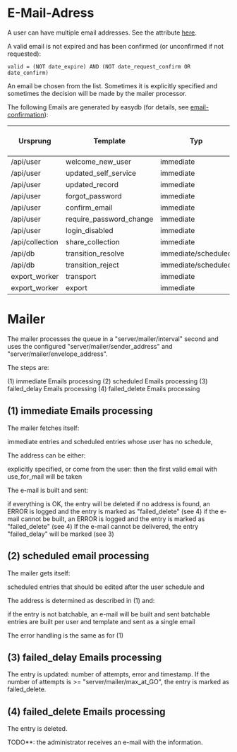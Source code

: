 # E-Mail-Adress

A user can have multiple email addresses. See the attribute [here](../../types/user/user.md).

A valid email is not expired and has been confirmed (or unconfirmed if not requested):

```
valid = (NOT date_expire) AND (NOT date_request_confirm OR date_confirm)
```


An email be chosen from the list. Sometimes it is explicitly specified and sometimes the decision will be made by the mailer processor.

The following Emails are generated by easydb (for details, see [email-confirmation](../../../sysadmin/konfiguration/email/email.md)):


| Ursprung        | Template                | Typ                 | E-Mail explizit angegeben? |
|-----------------|-------------------------|---------------------|----------------------------|
| /api/user       | welcome_new_user        | immediate           | Ja                         |
| /api/user       | updated_self_service    | immediate           | Ja                         |
| /api/user       | updated_record          | immediate           | Ja                         |
| /api/user       | forgot_password         | immediate           | Ja                         |
| /api/user       | confirm_email           | immediate           | Ja                         |
| /api/user       | require_password_change | immediate           | Ja                         |
| /api/user       | login_disabled          | immediate           | Ja                         |
| /api/collection | share_collection        | immediate           | Ja                         |
| /api/db         | transition_resolve      | immediate/scheduled | Nein                       |
| /api/db         | transition_reject       | immediate/scheduled | Nein                       |
| export_worker   | transport               | immediate           | Ja                         |
| export_worker   | export                  | immediate           | Ja                         |

# Mailer

The mailer processes the queue in a "server/mailer/interval" second and uses the configured "server/mailer/sender_address" and "server/mailer/envelope_address".

The steps are:

(1) immediate Emails processing
(2) scheduled Emails processing
(3) failed_delay Emails processing
(4) failed_delete Emails processing

## (1) immediate Emails processing

The mailer fetches itself:

immediate entries and
scheduled entries whose user has no schedule,


The address can be either:

explicitly specified, or
come from the user: then the first valid email with use_for_mail will be taken

The e-mail is built and sent:

if everything is OK, the entry will be deleted
if no address is found, an ERROR is logged and the entry is marked as "failed_delete" (see 4)
if the e-mail cannot be built, an ERROR is logged and the entry is marked as "failed_delete" (see 4)
If the e-mail cannot be delivered, the entry "failed_delay" will be marked (see 3)

## (2) scheduled email processing

The mailer gets itself:

scheduled entries that should be edited after the user schedule and


The address is determined as described in (1) and:

if the entry is not batchable, an e-mail will be built and sent
batchable entries are built per user and template and sent as a single email

The error handling is the same as for (1)

## (3) failed_delay Emails processing

The entry is updated: number of attempts, error and timestamp. If the number of attempts is >= "server/mailer/max_at_GO", the entry is marked as failed_delete.

## (4) failed_delete Emails processing

The entry is deleted.

TODO**: the administrator receives an e-mail with the information.
